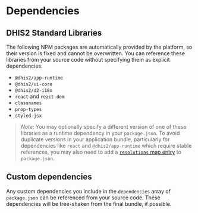 # Dependencies

## DHIS2 Standard Libraries

The following NPM packages are automatically provided by the platform, so their version is fixed and cannot be overwritten. You can reference these libraries from your source code without specifying them as explicit dependencies.

-   `@dhis2/app-runtime`
-   `@dhis2/ui-core`
-   `@dhis2/d2-i18n`
-   `react` and `react-dom`
-   `classnames`
-   `prop-types`
-   `styled-jsx`

> _Note_: You may optionally specify a different version of one of these libraries as a runtime dependency in your `package.json`.  To avoid duplicate versions in your application bundle, particularly for dependencies like `react` and `@dhis2/app-runtime` which require stable references, you may also need to add a [`resolutions` map entry](https://legacy.yarnpkg.com/en/docs/selective-version-resolutions/) to `package.json`.

## Custom dependencies

Any custom dependencies you include in the `dependencies` array of `package.json` can be referenced from your source code. These dependencies will be tree-shaken from the final bundle, if possible.
